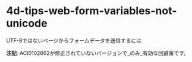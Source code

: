 # 4d-tips-web-form-variables-not-unicode
UTF-8ではないページからフォームデータを送信するには

**注記**: ACI0102662が修正されていないバージョンで_のみ_有効な回避策です。

